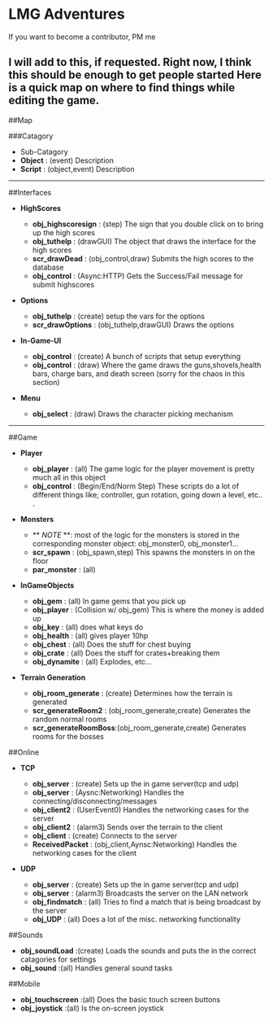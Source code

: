 # LMG Adventures

If you want to become a contributor, PM me

I will add to this, if requested. Right now, I think this should be enough to get people started
Here is a quick map on where to find things while editing the game.
---
##Map

###Catagory

- Sub-Catagory
 - **Object**    : (event) Description
 - **Script**    : (object,event) Description

---

##Interfaces
- **HighScores**
  - **obj_highscoresign** : (step) The sign that you double click on to bring up the high scores
  - **obj_tuthelp**       : (drawGUI) The object that draws the interface for the high scores
  - **scr_drawDead**      : (obj_control,draw) Submits the high scores to the database
  - **obj_control**       : (Async:HTTP) Gets the Success/Fail message for submit highscores
    
- **Options**
  - **obj_tuthelp**       : (create) setup the vars for the options
  - **scr_drawOptions**   : (obj_tuthelp,drawGUI) Draws the options
  
- **In-Game-UI**
  - **obj_control**       : (create) A bunch of scripts that setup everything
  - **obj_control**       : (draw) Where the game draws the guns,shovels,health bars, charge bars, and death screen (sorry for the chaos in this section)
    
- **Menu**
  - **obj_select**        : (draw) Draws the character picking mechanism
      
---

##Game
- **Player**
  - **obj_player**        : (all) The game logic for the player movement is pretty much all in this object
  - **obj_control**       : (Begin/End/Norm Step) These scripts do a lot of different things like; controller, gun rotation, going down a level, etc..
    .
- **Monsters**
  - ** _NOTE_ **: most of the logic for the monsters is stored in the corresponding monster object: obj_monster0, obj_monster1...
  - **scr_spawn**         : (obj_spawn,step) This spawns the monsters in on the floor
  - **par_monster**       : (all)
  
- **InGameObjects**
  - **obj_gem**           : (all) In game gems that you pick up
  - **obj_player**        : (Collision w/ obj_gem) This is where the money is added up
  - **obj_key**           : (all) does what keys do
  - **obj_health**        : (all) gives player 10hp
  - **obj_chest**         : (all) Does the stuff for chest buying
  - **obj_crate**         : (all) Does the stuff for crates+breaking them
  - **obj_dynamite**      : (all) Explodes, etc...
    
- **Terrain Generation**
  - **obj_room_generate** : (create) Determines how the terrain is generated
  - **scr_generateRoom2** : (obj_room_generate,create) Generates the random normal rooms
  - **scr_generateRoomBoss**:(obj_room_generate,create) Generates rooms for the bosses
  
  
##Online
- **TCP**
   - **obj_server**        : (create) Sets up the in game server(tcp and udp)
  - **obj_server**        : (Aysnc:Networking) Handles the connecting/disconnecting/messages
  - **obj_client2**       : (UserEvent0) Handles the networking cases for the server
  - **obj_client2**       : (alarm3) Sends over the terrain to the client
  - **obj_client**        : (create) Connects to the server
  - **ReceivedPacket**    : (obj_client,Aynsc:Networking) Handles the networking cases for the client
  
- **UDP**
  - **obj_server**        : (create) Sets up the in game server(tcp and udp)
  - **obj_server**        : (alarm3) Broadcasts the server on the LAN network
  - **obj_findmatch**     : (all) Tries to find a match that is being broadcast by the server
  - **obj_UDP**           : (all) Does a lot of the misc. networking functionality
  

##Sounds
- **obj_soundLoad**       :(create) Loads the sounds and puts the in the correct catagories for settings
- **obj_sound**           :(all) Handles general sound tasks

##Mobile
- **obj_touchscreen**     :(all) Does the basic touch screen buttons
- **obj_joystick**        :(all) Is the on-screen joystick
